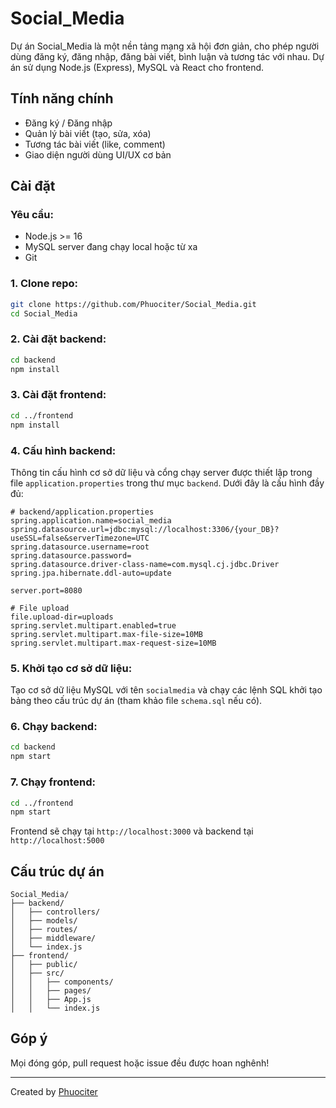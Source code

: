 # Social\_Media

Dự án Social\_Media là một nền tảng mạng xã hội đơn giản, cho phép người dùng đăng ký, đăng nhập, đăng bài viết, bình luận và tương tác với nhau. Dự án sử dụng Node.js (Express), MySQL và React cho frontend.

## Tính năng chính

* Đăng ký / Đăng nhập
* Quản lý bài viết (tạo, sửa, xóa)
* Tương tác bài viết (like, comment)
* Giao diện người dùng UI/UX cơ bản

## Cài đặt

### Yêu cầu:

* Node.js >= 16
* MySQL server đang chạy local hoặc từ xa
* Git

### 1. Clone repo:

```bash
git clone https://github.com/Phuociter/Social_Media.git
cd Social_Media
```

### 2. Cài đặt backend:

```bash
cd backend
npm install
```

### 3. Cài đặt frontend:

```bash
cd ../frontend
npm install
```

### 4. Cấu hình backend:

Thông tin cấu hình cơ sở dữ liệu và cổng chạy server được thiết lập trong file `application.properties` trong thư mục `backend`. Dưới đây là cấu hình đầy đủ:

```properties
# backend/application.properties
spring.application.name=social_media
spring.datasource.url=jdbc:mysql://localhost:3306/{your_DB}?useSSL=false&serverTimezone=UTC
spring.datasource.username=root
spring.datasource.password=
spring.datasource.driver-class-name=com.mysql.cj.jdbc.Driver
spring.jpa.hibernate.ddl-auto=update

server.port=8080

# File upload
file.upload-dir=uploads
spring.servlet.multipart.enabled=true
spring.servlet.multipart.max-file-size=10MB
spring.servlet.multipart.max-request-size=10MB
```



### 5. Khởi tạo cơ sở dữ liệu:
Tạo cơ sở dữ liệu MySQL với tên `socialmedia` và chạy các lệnh SQL khởi tạo bảng theo cấu trúc dự án (tham khảo file `schema.sql` nếu có).

### 6. Chạy backend:
```bash
cd backend
npm start
````

### 7. Chạy frontend:

```bash
cd ../frontend
npm start
```

Frontend sẽ chạy tại `http://localhost:3000` và backend tại `http://localhost:5000`

## Cấu trúc dự án

```
Social_Media/
├── backend/
│   ├── controllers/
│   ├── models/
│   ├── routes/
│   ├── middleware/
│   └── index.js
├── frontend/
│   ├── public/
│   ├── src/
│   │   ├── components/
│   │   ├── pages/
│   │   ├── App.js
│   │   └── index.js
```

## Góp ý

Mọi đóng góp, pull request hoặc issue đều được hoan nghênh!

---

Created by [Phuociter](https://github.com/Phuociter)
